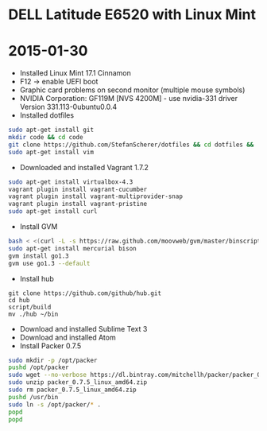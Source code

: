 # DELL Latitude E6520 with Linux Mint

# 2015-01-30
* Installed Linux Mint 17.1 Cinnamon
* F12 -> enable UEFI boot
* Graphic card problems on second monitor (multiple mouse symbols)
* NVIDIA Corporation: GF119M [NVS 4200M] - use nvidia-331 driver Version 331.113-0ubuntu0.0.4
* Installed dotfiles
```bash
sudo apt-get install git
mkdir code && cd code
git clone https://github.com/StefanScherer/dotfiles && cd dotfiles && ./sync.sh
sudo apt-get install vim
```
* Downloaded and installed Vagrant 1.7.2
```bash
sudo apt-get install virtualbox-4.3
vagrant plugin install vagrant-cucumber
vagrant plugin install vagrant-multiprovider-snap
vagrant plugin install vagrant-pristine
sudo apt-get install curl
```
* Install GVM
```bash
bash < <(curl -L -s https://raw.github.com/moovweb/gvm/master/binscripts/gvm-installer)
sudo apt-get install mercurial bison
gvm install go1.3
gvm use go1.3 --default
```
* Install hub
```
git clone https://github.com/github/hub.git
cd hub
script/build
mv ./hub ~/bin
```
* Download and installed Sublime Text 3
* Download and installed Atom
* Install Packer 0.7.5
```bash
sudo mkdir -p /opt/packer
pushd /opt/packer
sudo wget --no-verbose https://dl.bintray.com/mitchellh/packer/packer_0.7.5_linux_amd64.zip
sudo unzip packer_0.7.5_linux_amd64.zip
sudo rm packer_0.7.5_linux_amd64.zip
pushd /usr/bin
sudo ln -s /opt/packer/* .
popd
popd
```
